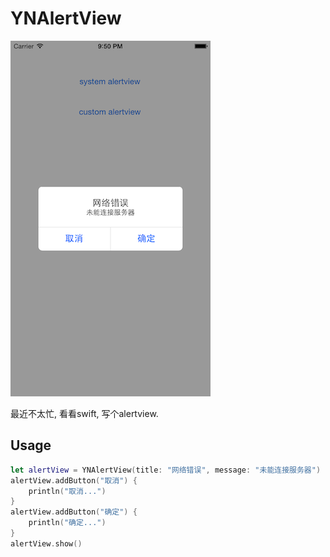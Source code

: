 YNAlertView
===========

![image](./ScreenShot.png)  

最近不太忙, 看看swift, 写个alertview.

## Usage

```Swift
let alertView = YNAlertView(title: "网络错误", message: "未能连接服务器")
alertView.addButton("取消") {
    println("取消...")
}
alertView.addButton("确定") {
    println("确定...")
}
alertView.show()
```